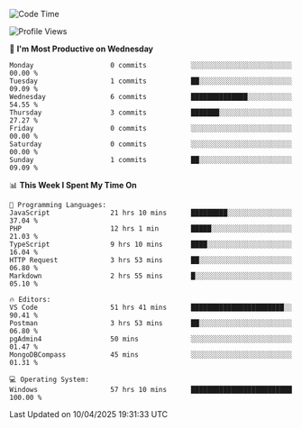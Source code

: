 <!--START_SECTION:waka-->
![Code Time](http://img.shields.io/badge/Code%20Time-4%2C601%20hrs%205%20mins-blue)

![Profile Views](http://img.shields.io/badge/Profile%20Views-8-blue)

📅 **I'm Most Productive on Wednesday** 

```text
Monday                   0 commits           ░░░░░░░░░░░░░░░░░░░░░░░░░   00.00 % 
Tuesday                  1 commits           ██░░░░░░░░░░░░░░░░░░░░░░░   09.09 % 
Wednesday                6 commits           ██████████████░░░░░░░░░░░   54.55 % 
Thursday                 3 commits           ███████░░░░░░░░░░░░░░░░░░   27.27 % 
Friday                   0 commits           ░░░░░░░░░░░░░░░░░░░░░░░░░   00.00 % 
Saturday                 0 commits           ░░░░░░░░░░░░░░░░░░░░░░░░░   00.00 % 
Sunday                   1 commits           ██░░░░░░░░░░░░░░░░░░░░░░░   09.09 % 
```


📊 **This Week I Spent My Time On** 

```text
💬 Programming Languages: 
JavaScript               21 hrs 10 mins      █████████░░░░░░░░░░░░░░░░   37.04 % 
PHP                      12 hrs 1 min        █████░░░░░░░░░░░░░░░░░░░░   21.03 % 
TypeScript               9 hrs 10 mins       ████░░░░░░░░░░░░░░░░░░░░░   16.04 % 
HTTP Request             3 hrs 53 mins       ██░░░░░░░░░░░░░░░░░░░░░░░   06.80 % 
Markdown                 2 hrs 55 mins       █░░░░░░░░░░░░░░░░░░░░░░░░   05.10 % 

🔥 Editors: 
VS Code                  51 hrs 41 mins      ███████████████████████░░   90.41 % 
Postman                  3 hrs 53 mins       ██░░░░░░░░░░░░░░░░░░░░░░░   06.80 % 
pgAdmin4                 50 mins             ░░░░░░░░░░░░░░░░░░░░░░░░░   01.47 % 
MongoDBCompass           45 mins             ░░░░░░░░░░░░░░░░░░░░░░░░░   01.31 % 

💻 Operating System: 
Windows                  57 hrs 10 mins      █████████████████████████   100.00 % 
```


 Last Updated on 10/04/2025 19:31:33 UTC
<!--END_SECTION:waka-->
